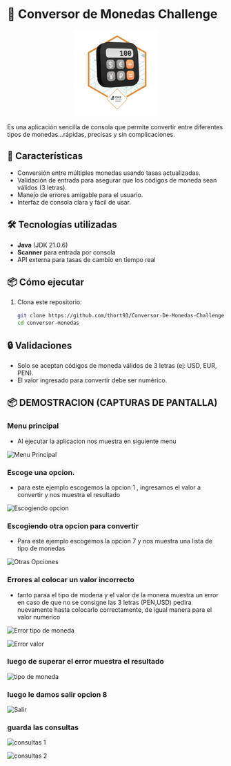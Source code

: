 # 💱 Conversor de Monedas Challenge

<p align = "center">
<img src="https://github.com/thort93/Conversor-De-Monedas-Challenge/blob/main/Badge-Conversor.png?raw=true" width="200" >
</p>

Es una aplicación sencilla de consola que permite convertir entre diferentes tipos de monedas...rápidas, precisas y sin complicaciones.

## 🚀 Características

- Conversión entre múltiples monedas usando tasas actualizadas.
- Validación de entrada para asegurar que los códigos de moneda sean válidos (3 letras).
- Manejo de errores amigable para el usuario.
- Interfaz de consola clara y fácil de usar.

## 🛠️ Tecnologías utilizadas

- **Java** (JDK 21.0.6)
- **Scanner** para entrada por consola
-  API externa para tasas de cambio en tiempo real

## 📦 Cómo ejecutar

1. Clona este repositorio:
   ```bash
   git clone https://github.com/thort93/Conversor-De-Monedas-Challenge.git
   cd conversor-monedas

## 🔒 Validaciones
  - Solo se aceptan códigos de moneda válidos de 3 letras (ej: USD, EUR, PEN).
  - El valor ingresado para convertir debe ser numérico.

## 📦 DEMOSTRACION (CAPTURAS DE PANTALLA)

### Menu principal
- Al ejecutar la aplicacion nos muestra en siguiente menu
  
![Menu Principal](./Captura-pantalla/menu-principal.png)

### Escoge una opcion.
- para este ejemplo escogemos la opcion 1 , ingresamos el valor a convertir y nos muestra el resultado
  
![Escogiendo opcion](./Captura-pantalla/escoge-opcion-valor.png)

### Escogiendo otra opcion para convertir
- Para este ejemplo escogemos la opcion 7 y nos muestra una lista de tipo de monedas
  
![Otras Opciones](./Captura-pantalla/op7-escoge-cambio.png)

### Errores al colocar un valor incorrecto
- tanto paraa el tipo de modena y el valor de la monera muestra un error
  en caso de que no se consigne las 3 letras (PEN,USD) pedira nuevamente
  hasta colocarlo correctamente, de igual manera para el valor numerico
  
![Error tipo de moneda](./Captura-pantalla/error1-codigo-invalido.png)

![Error valor](./Captura-pantalla/error2-valornumerico.png)

### luego de superar el error muestra el resultado

![tipo de moneda](./Captura-pantalla/muestra-resultado.png)

### luego le damos salir opcion 8

![Salir](./Captura-pantalla/op8-salir.png)

### guarda las consultas

![consultas 1](./Captura-pantalla/guarda-consultas1.png)

![consultas 2](./Captura-pantalla/muestra-consultas.png)
